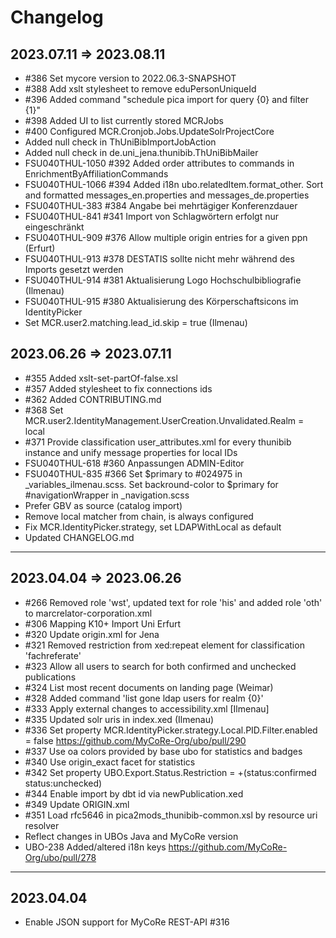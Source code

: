 # Changelog

## 2023.07.11 => 2023.08.11

- #386 Set mycore version to 2022.06.3-SNAPSHOT
- #388 Add xslt stylesheet to remove eduPersonUniqueId
- #396 Added command "schedule pica import for query {0} and filter {1}"
- #398 Added UI to list currently stored MCRJobs
- #400 Configured MCR.Cronjob.Jobs.UpdateSolrProjectCore
- Added null check in ThUniBibImportJobAction
- Added null check in de.uni_jena.thunibib.ThUniBibMailer
- FSU040THUL-1050 #392 Added order attributes to commands in EnrichmentByAffiliationCommands
- FSU040THUL-1066 #394 Added i18n ubo.relatedItem.format_other. Sort and formatted messages_en.properties and messages_de.properties
- FSU040THUL-383 #384 Angabe bei mehrtägiger Konferenzdauer
- FSU040THUL-841 #341 Import von Schlagwörtern erfolgt nur eingeschränkt
- FSU040THUL-909 #376 Allow multiple origin entries for a given ppn (Erfurt)
- FSU040THUL-913 #378 DESTATIS sollte nicht mehr während des Imports gesetzt werden
- FSU040THUL-914 #381 Aktualisierung Logo Hochschulbibliografie (Ilmenau)
- FSU040THUL-915 #380 Aktualisierung des Körperschaftsicons im IdentityPicker
- Set MCR.user2.matching.lead_id.skip = true (Ilmenau)


## 2023.06.26 => 2023.07.11

- #355 Added xslt-set-partOf-false.xsl
- #357 Added stylesheet to fix connections ids
- #362 Added CONTRIBUTING.md
- #368 Set MCR.user2.IdentityManagement.UserCreation.Unvalidated.Realm = local
- #371 Provide classification user_attributes.xml for every thunibib instance and unify message properties for local IDs
- FSU040THUL-618 #360 Anpassungen ADMIN-Editor
- FSU040THUL-835 #366 Set $primary to #024975 in _variables_ilmenau.scss. Set backround-color to $primary for #navigationWrapper in _navigation.scss
- Prefer GBV as source (catalog import)
- Remove local matcher from chain, is always configured
- Fix MCR.IdentityPicker.strategy, set LDAPWithLocal as default
- Updated CHANGELOG.md
---


## 2023.04.04 => 2023.06.26

- #266 Removed role 'wst', updated text for role 'his' and added role 'oth' to marcrelator-corporation.xml
- #306 Mapping K10+ Import Uni Erfurt
- #320 Update origin.xml for Jena
- #321 Removed restriction from xed:repeat element for classification 'fachreferate'
- #323 Allow all users to search for both confirmed and unchecked publications
- #324 List most recent documents on landing page (Weimar)
- #328 Added command 'list gone ldap users for realm {0}'
- #333 Apply external changes to accessibility.xml [Ilmenau]
- #335 Updated solr uris in index.xed (Ilmenau)
- #336 Set property MCR.IdentityPicker.strategy.Local.PID.Filter.enabled = false https://github.com/MyCoRe-Org/ubo/pull/290
- #337 Use oa colors provided by base ubo for statistics and badges
- #340 Use origin_exact facet for statistics
- #342 Set property UBO.Export.Status.Restriction = +(status:confirmed status:unchecked)
- #344 Enable import by dbt id via newPublication.xed
- #349 Update ORIGIN.xml
- #351 Load rfc5646 in pica2mods_thunibib-common.xsl by resource uri resolver
- Reflect changes in UBOs Java and MyCoRe version
- UBO-238 Added/altered i18n keys https://github.com/MyCoRe-Org/ubo/pull/278
---


## 2023.04.04

- Enable JSON support for MyCoRe REST-API #316
